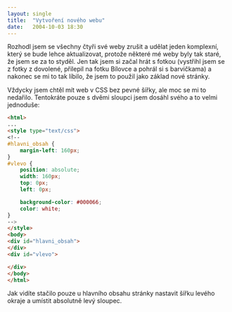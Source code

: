 ```yaml
---
layout: single
title:  "Vytvoření nového webu"
date:   2004-10-03 18:30
---
```

Rozhodl jsem se všechny čtyři své weby zrušit a udělat jeden komplexní,
který se bude lehce aktualizovat, protože některé mé weby byly tak staré,
že jsem se za to styděl. Jen tak jsem si začal hrát s fotkou (vystřihl
jsem se z fotky z dovolené, přilepil na fotku Bílovce a pohrál si
s barvičkama) a nakonec se mi to tak líbilo, že jsem to použil jako základ
nové stránky.

Vždycky jsem chtěl mít web v CSS bez pevné šířky, ale moc se mi to nedařilo.
Tentokráte pouze s dvěmi sloupci jsem dosáhl svého a to velmi jednoduše:

```html
<html>
...
<style type="text/css">
<!--
#hlavni_obsah {
    margin-left: 160px;
}
#vlevo {
    position: absolute;
    width: 160px;
    top: 0px;
    left: 0px;

    background-color: #000066;
    color: white;
}
-->
</style> 
<body>
<div id="hlavni_obsah">
</div>
<div id="vlevo">

</div>
</body>
</html>
```

Jak vidíte stačilo pouze u hlavního obsahu stránky nastavit šířku
levého okraje a umístit absolutně levý sloupec.
